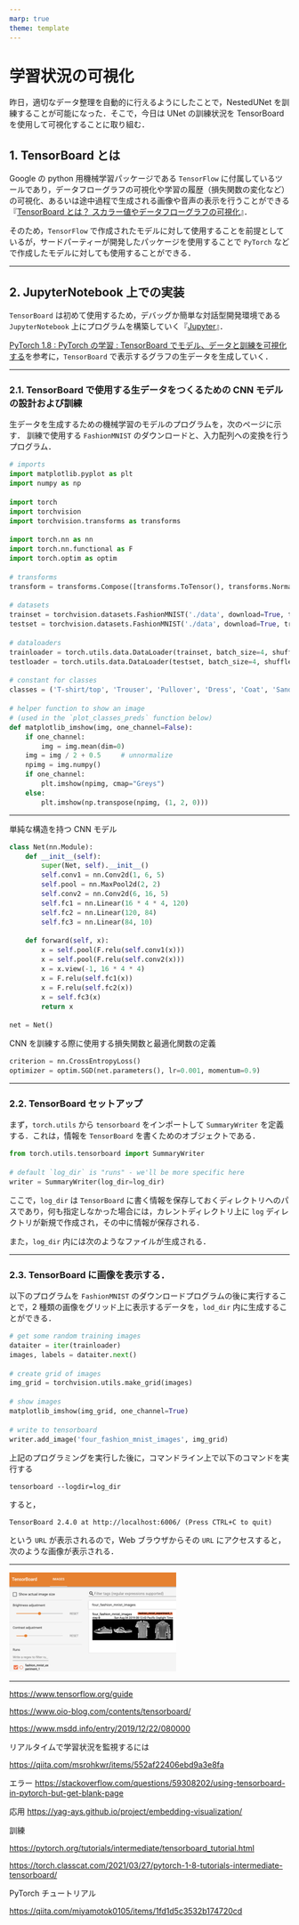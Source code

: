 ```yaml
---
marp: true
theme: template
---
```


# 学習状況の可視化

昨日，適切なデータ整理を自動的に行えるようにしたことで，NestedUNet を訓練することが可能になった．そこで，今日は UNet の訓練状況を TensorBoard を使用して可視化することに取り組む．

## 1. TensorBoard とは

Google の python 用機械学習パッケージである `TensorFlow` に付属しているツールであり，データフローグラフの可視化や学習の履歴（損失関数の変化など）の可視化、あるいは途中過程で生成される画像や音声の表示を行うことができる 『[TensorBoard とは？ スカラー値やデータフローグラフの可視化](https://www.atmarkit.co.jp/ait/articles/1804/27/news151.html)』．

そのため，`TensorFlow` で作成されたモデルに対して使用することを前提としているが，サードパーティーが開発したパッケージを使用することで `PyTorch` などで作成したモデルに対しても使用することができる．

---

## 2. JupyterNotebook 上での実装

`TensorBoard` は初めて使用するため，デバッグか簡単な対話型開発環境である `JupyterNotebook` 上にプログラムを構築していく『[Jupyter](https://jupyter.org/)』．

[PyTorch 1.8 : PyTorch の学習 : TensorBoard でモデル、データと訓練を可視化する](https://torch.classcat.com/2021/03/27/pytorch-1-8-tutorials-intermediate-tensorboard/)を参考に，`TensorBoard` で表示するグラフの生データを生成していく．

---

### 2.1. TensorBoard で使用する生データをつくるための CNN モデルの設計および訓練

生データを生成するための機械学習のモデルのプログラムを，次のページに示す．
訓練で使用する `FashionMNIST` のダウンロードと、入力配列への変換を行うプログラム．

```python
# imports
import matplotlib.pyplot as plt
import numpy as np

import torch
import torchvision
import torchvision.transforms as transforms

import torch.nn as nn
import torch.nn.functional as F
import torch.optim as optim

# transforms
transform = transforms.Compose([transforms.ToTensor(), transforms.Normalize((0.5,), (0.5,))])

# datasets
trainset = torchvision.datasets.FashionMNIST('./data', download=True, train=True, transform=transform)
testset = torchvision.datasets.FashionMNIST('./data', download=True, train=False, transform=transform)

# dataloaders
trainloader = torch.utils.data.DataLoader(trainset, batch_size=4, shuffle=True, num_workers=2)
testloader = torch.utils.data.DataLoader(testset, batch_size=4, shuffle=False, num_workers=2)

# constant for classes
classes = ('T-shirt/top', 'Trouser', 'Pullover', 'Dress', 'Coat', 'Sandal', 'Shirt', 'Sneaker', 'Bag', 'Ankle Boot')

# helper function to show an image
# (used in the `plot_classes_preds` function below)
def matplotlib_imshow(img, one_channel=False):
    if one_channel:
        img = img.mean(dim=0)
    img = img / 2 + 0.5     # unnormalize
    npimg = img.numpy()
    if one_channel:
        plt.imshow(npimg, cmap="Greys")
    else:
        plt.imshow(np.transpose(npimg, (1, 2, 0)))
```

---

単純な構造を持つ CNN モデル

```python
class Net(nn.Module):
    def __init__(self):
        super(Net, self).__init__()
        self.conv1 = nn.Conv2d(1, 6, 5)
        self.pool = nn.MaxPool2d(2, 2)
        self.conv2 = nn.Conv2d(6, 16, 5)
        self.fc1 = nn.Linear(16 * 4 * 4, 120)
        self.fc2 = nn.Linear(120, 84)
        self.fc3 = nn.Linear(84, 10)

    def forward(self, x):
        x = self.pool(F.relu(self.conv1(x)))
        x = self.pool(F.relu(self.conv2(x)))
        x = x.view(-1, 16 * 4 * 4)
        x = F.relu(self.fc1(x))
        x = F.relu(self.fc2(x))
        x = self.fc3(x)
        return x

net = Net()
```

CNN を訓練する際に使用する損失関数と最適化関数の定義

```python
criterion = nn.CrossEntropyLoss()
optimizer = optim.SGD(net.parameters(), lr=0.001, momentum=0.9)
```

---

### 2.2. TensorBoard セットアップ

まず，`torch.utils` から `tensorboard` をインポートして `SummaryWriter` を定義する．これは，情報を `TensorBoard` を書くためのオブジェクトである．

```python
from torch.utils.tensorboard import SummaryWriter

# default `log_dir` is "runs" - we'll be more specific here
writer = SummaryWriter(log_dir=log_dir)
```

ここで，`log_dir` は `TensorBoard` に書く情報を保存しておくディレクトリへのパスであり，何も指定しなかった場合には，カレントディレクトリ上に `log` ディレクトリが新規で作成され，その中に情報が保存される．

また，`log_dir` 内には次のようなファイルが生成される．

---

### 2.3. TensorBoard に画像を表示する．

以下のプログラムを `FashionMNIST` のダウンロードプログラムの後に実行することで，2 種類の画像をグリッド上に表示するデータを，`lod_dir` 内に生成することができる．

```python
# get some random training images
dataiter = iter(trainloader)
images, labels = dataiter.next()

# create grid of images
img_grid = torchvision.utils.make_grid(images)

# show images
matplotlib_imshow(img_grid, one_channel=True)

# write to tensorboard
writer.add_image('four_fashion_mnist_images', img_grid)
```

上記のプログラミングを実行した後に，コマンドライン上で以下のコマンドを実行する

```cwd
tensorboard --logdir=log_dir
```

すると，

```
TensorBoard 2.4.0 at http://localhost:6006/ (Press CTRL+C to quit)
```

という `URL` が表示されるので，Web ブラウザからその `URL` にアクセスすると，次のような画像が表示される．

---

<img src=https://raw.githubusercontent.com/rurusasu/Diary/master/%E7%94%BB%E5%83%8F/2021_0406/TensorBoard_Image.png width=300>



---

https://www.tensorflow.org/guide

https://www.oio-blog.com/contents/tensorboard/

https://www.msdd.info/entry/2019/12/22/080000

リアルタイムで学習状況を監視するには

https://qiita.com/msrohkwr/items/552af22406ebd9a3e8fa

エラー
https://stackoverflow.com/questions/59308202/using-tensorboard-in-pytorch-but-get-blank-page

応用
https://yag-ays.github.io/project/embedding-visualization/

訓練

https://pytorch.org/tutorials/intermediate/tensorboard_tutorial.html

https://torch.classcat.com/2021/03/27/pytorch-1-8-tutorials-intermediate-tensorboard/

PyTorch チュートリアル

https://qiita.com/miyamotok0105/items/1fd1d5c3532b174720cd
